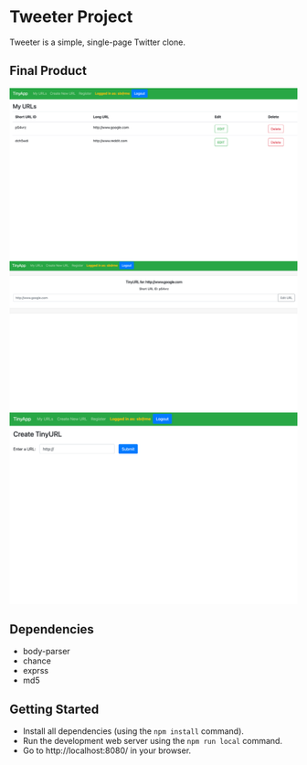 # Tweeter Project

Tweeter is a simple, single-page Twitter clone.

## Final Product

!["screenshot of URLSs page"](https://github.com/sb242/tinyapp/blob/main/docs/urls-page.png?raw=true)
!["screenshot of create URL page"](https://github.com/sb242/tinyapp/blob/main/docs/url-edit-page.png?raw=true)
!["screenshot of edit URL page"](https://github.com/sb242/tinyapp/blob/main/docs/create-url-page.png?raw=true)

## Dependencies

- body-parser
- chance
- exprss
- md5

## Getting Started

- Install all dependencies (using the `npm install` command).
- Run the development web server using the `npm run local` command.
- Go to http://localhost:8080/ in your browser.
